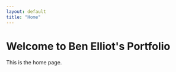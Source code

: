 ```yaml
---
layout: default
title: "Home"
---
```


# Welcome to Ben Elliot's Portfolio

This is the home page.

